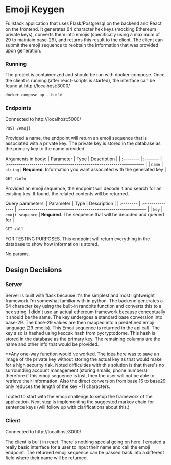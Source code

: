 # Emoji Keygen

Fullstack application that uses Flask/Postgresql on the backend and React on the frontend. It generates 64 character hex keys (mocking Ethereum private keys), converts them into emojis (specifically using a maximum of 29 to maintain base-29), and returns this result to the client. The client can submit the emoji sequence to reobtain the information that was provided upon generation.

### Running

The project is containerized and should be run with docker-compose. Once the client is running (after react-scripts is started), the interface can be found at http://localhost:3000/

```
docker-compose up --build
```

### Endpoints

Connected to http://localhost:5000/

```
POST /emoji
```

Provided a name, the endpoint will return an emoji sequence that is associated with a private key. The private key is stored in the database as the primary key to the name provided.

Arguments in body:
| Parameter | Type | Description |
| :-------- | :------- | :------------------------------------------------------------------- |
| `name` | `string` | **Required**. Information you want associated with the generated key |

```
GET /info
```

Provided an emoji sequence, the endpoint will decode it and search for an existing key. If found, the related contents will be returned.

Query parameters:
| Parameter | Type | Description |
| :-------- | :--------------- | :-------------------------------------------------------------- |
| `key` | `emoji sequence` | **Required**. The sequence that will be decoded and queried for |

```
GET /all
```

FOR TESTING PURPOSES. This endpoint will return everything in the database to show how information is stored.

No params.

## Design Decisions

### Server

Server is built with flask because it's the simplest and most lightweight framework I'm somewhat familiar with in python. The backend generates a 64 character key using the built-in randbits function and converts this to a hex string. I didn't use an actual ethereum framework because conceptually it should be the same. The key undergoes a standard base conversion into base-29. The base-29 values are then mapped into a predefined emoji language (29 emojis). This Emoji sequence is returned in the api call. The key also is hashed using keccak hash from pycryptodome. This hash is stored in the database as the primary key. The remaining columns are the name and other info that would be provided.

\*\*Any one-way function would've worked. The idea here was to save an image of the private key without storing the actual key as that would make for a high security risk. Noted difficulties with this solution is that there's no surrounding account management (storing emails, phone numbers) therefore if this emoji sequence is lost, then the user will not be able to retrieve their information. Also the direct conversion from base 16 to base29 only reduces the length of the key ~11 characters.

I opted to start with the emoji challenge to setup the framework of the application. Next step is implementing the suggested markov chain for sentence keys (will follow up with clarifications about this.)

### Client

Connected to http://localhost:3000/

The client is built in react. There's nothing special going on here. I created a really basic interface for a user to input their name and call the emoji endpoint. The returned emoji sequence can be passed back into a different field where their name will be returned.
